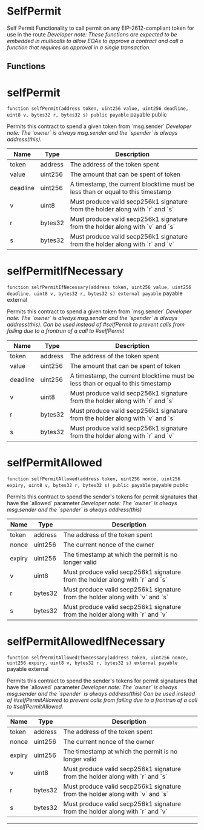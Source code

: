 

# SelfPermit

Self Permit
Functionality to call permit on any EIP-2612-compliant token for use in the route
*Developer note: These functions are expected to be embedded in multicalls to allow EOAs to approve a contract and call a function
that requires an approval in a single transaction.*




## Functions
# selfPermit


`function selfPermit(address token, uint256 value, uint256 deadline, uint8 v, bytes32 r, bytes32 s) public payable` payable public

Permits this contract to spend a given token from &#x60;msg.sender&#x60;
*Developer note: The &#x60;owner&#x60; is always msg.sender and the &#x60;spender&#x60; is always address(this).*



| Name | Type | Description |
| ---- | ---- | ----------- |
| token | address | The address of the token spent |
| value | uint256 | The amount that can be spent of token |
| deadline | uint256 | A timestamp, the current blocktime must be less than or equal to this timestamp |
| v | uint8 | Must produce valid secp256k1 signature from the holder along with &#x60;r&#x60; and &#x60;s&#x60; |
| r | bytes32 | Must produce valid secp256k1 signature from the holder along with &#x60;v&#x60; and &#x60;s&#x60; |
| s | bytes32 | Must produce valid secp256k1 signature from the holder along with &#x60;r&#x60; and &#x60;v&#x60; |


# selfPermitIfNecessary


`function selfPermitIfNecessary(address token, uint256 value, uint256 deadline, uint8 v, bytes32 r, bytes32 s) external payable` payable external

Permits this contract to spend a given token from &#x60;msg.sender&#x60;
*Developer note: The &#x60;owner&#x60; is always msg.sender and the &#x60;spender&#x60; is always address(this).
Can be used instead of #selfPermit to prevent calls from failing due to a frontrun of a call to #selfPermit*



| Name | Type | Description |
| ---- | ---- | ----------- |
| token | address | The address of the token spent |
| value | uint256 | The amount that can be spent of token |
| deadline | uint256 | A timestamp, the current blocktime must be less than or equal to this timestamp |
| v | uint8 | Must produce valid secp256k1 signature from the holder along with &#x60;r&#x60; and &#x60;s&#x60; |
| r | bytes32 | Must produce valid secp256k1 signature from the holder along with &#x60;v&#x60; and &#x60;s&#x60; |
| s | bytes32 | Must produce valid secp256k1 signature from the holder along with &#x60;r&#x60; and &#x60;v&#x60; |


# selfPermitAllowed


`function selfPermitAllowed(address token, uint256 nonce, uint256 expiry, uint8 v, bytes32 r, bytes32 s) public payable` payable public

Permits this contract to spend the sender&#x27;s tokens for permit signatures that have the &#x60;allowed&#x60; parameter
*Developer note: The &#x60;owner&#x60; is always msg.sender and the &#x60;spender&#x60; is always address(this)*



| Name | Type | Description |
| ---- | ---- | ----------- |
| token | address | The address of the token spent |
| nonce | uint256 | The current nonce of the owner |
| expiry | uint256 | The timestamp at which the permit is no longer valid |
| v | uint8 | Must produce valid secp256k1 signature from the holder along with &#x60;r&#x60; and &#x60;s&#x60; |
| r | bytes32 | Must produce valid secp256k1 signature from the holder along with &#x60;v&#x60; and &#x60;s&#x60; |
| s | bytes32 | Must produce valid secp256k1 signature from the holder along with &#x60;r&#x60; and &#x60;v&#x60; |


# selfPermitAllowedIfNecessary


`function selfPermitAllowedIfNecessary(address token, uint256 nonce, uint256 expiry, uint8 v, bytes32 r, bytes32 s) external payable` payable external

Permits this contract to spend the sender&#x27;s tokens for permit signatures that have the &#x60;allowed&#x60; parameter
*Developer note: The &#x60;owner&#x60; is always msg.sender and the &#x60;spender&#x60; is always address(this)
Can be used instead of #selfPermitAllowed to prevent calls from failing due to a frontrun of a call to #selfPermitAllowed.*



| Name | Type | Description |
| ---- | ---- | ----------- |
| token | address | The address of the token spent |
| nonce | uint256 | The current nonce of the owner |
| expiry | uint256 | The timestamp at which the permit is no longer valid |
| v | uint8 | Must produce valid secp256k1 signature from the holder along with &#x60;r&#x60; and &#x60;s&#x60; |
| r | bytes32 | Must produce valid secp256k1 signature from the holder along with &#x60;v&#x60; and &#x60;s&#x60; |
| s | bytes32 | Must produce valid secp256k1 signature from the holder along with &#x60;r&#x60; and &#x60;v&#x60; |




---


